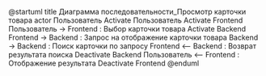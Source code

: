 @startuml
title Диаграмма последовательности_Просмотр карточки товара
actor Пользователь
Activate Пользователь
Activate Frontend
Пользователь -> Frontend : Выбор карточки товара
Activate Backend
Frontend -> Backend : Запрос на отображение карточки товара
Backend -> Backend : Поиск карточки по запросу
Frontend <-- Backend : Возврат результата поиска
Deactivate Backend
Пользователь <-- Frontend : Отображение результата
Deactivate Frontend
@enduml